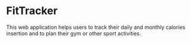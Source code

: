 # FitTracker

This web application helps users to track their daily and monthly calories insertion and to plan their gym or other sport activities.

